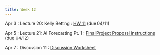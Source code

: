 ```yaml
---
title: Week 12
---
```


Apr 3
: Lecture 20: Kelly Betting
    : <!-- [Slides](https://docs.google.com/presentation/d/1e4PvC9oLF_2GEjhQ1YWQALGcQ8KmkMlN_no8HV_NofU/edit?usp=sharing) / -->
    [HW 11](/assets/hw11/hw11.pdf) (due 04/11)  

Apr 5
: Lecture 21: AI Forecasting Pt. 1
    : [Final Project Proposal instructions](/assets/Proposal.pdf) (due 04/12)

Apr 7
: Discussion 11
    :  [Discussion Worksheet](https://docs.google.com/document/d/1LumWGoLplX9Ns5HGJRGydvwJiX1l2BgCBPt-5DxHkR8/edit?usp=sharing)
